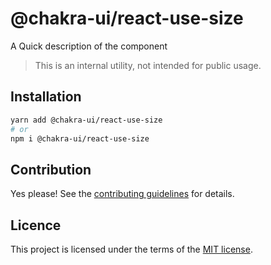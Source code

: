 # @chakra-ui/react-use-size

A Quick description of the component

> This is an internal utility, not intended for public usage.

## Installation

```sh
yarn add @chakra-ui/react-use-size
# or
npm i @chakra-ui/react-use-size
```

## Contribution

Yes please! See the
[contributing guidelines](https://github.com/incmix-ui/incmix-ui/blob/master/CONTRIBUTING.md)
for details.

## Licence

This project is licensed under the terms of the
[MIT license](https://github.com/incmix-ui/incmix-ui/blob/master/LICENSE).
